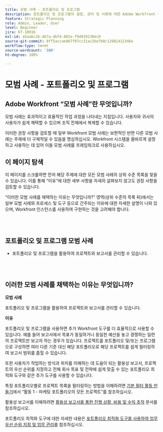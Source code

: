 ```yaml
---
title: 모범 사례 - 포트폴리오 및 프로그램
description: 포트폴리오 및 프로그램의 설정, 관리 및 사용에 대한 Adobe Workfront 전문가의 모범 사례 권장 사항을 살펴봅니다.
feature: Strategic Planning
role: Admin, Leader, User
level: Beginner
jira: KT-10916
exl-id: a5aabc2b-4b7a-4bf4-882e-f9d939130ec0
source-git-commit: 0ff5accae867f07cc31ac2be7b0c12981412346e
workflow-type: tm+mt
source-wordcount: '388'
ht-degree: 100%

---
```


# 모범 사례 - 포트폴리오 및 프로그램

## Adobe Workfront “모범 사례”란 무엇입니까?

모범 사례는 효과적이고 효율적인 작업 과정을 나타내는 지침입니다. 사용자와 귀사의 사용자가 쉽게 채택할 수 있으며 조직 전체에서 복제할 수 있습니다.

이러한 권장 사항을 검토할 때 일부 Workfront 모범 사례는 보편적인 반면 다른 모범 사례는 주제에 더 구체적일 수 있음을 명심하십시오. Workfront 시스템을 올바르게 설정하고 사용하는 데 있어 이들 모범 사례를 프레임워크로 사용하십시오.

## 이 페이지 탐색

이 페이지를 스크롤하면 먼저 해당 주제에 대한 모든 모범 사례의 상위 수준 목록을 찾을 수 있습니다. 이를 통해 “이유”에 대한 세부 사항을 자세히 살펴보지 않고도 권장 사항을 검토할 수 있습니다.

“이러한 모범 사례를 채택하는 이유는 무엇입니까?” 영역(상위 수준의 목록 뒤)에서는 일부 모범 사례와 프로세스 및 도구 등으로 간주되는 이유에 대한 자세한 설명이 나와 있으며, Workfront 인스턴스를 사용하여 구현하는 것을 고려해야 합니다.

</br>
</br>

## 포트폴리오 및 프로그램 모범 사례

* 포트폴리오 및 프로그램을 활용하여 프로젝트와 보고서를 관리할 수 있습니다.

</br>
</br>

## 이러한 모범 사례를 채택하는 이유는 무엇입니까?

**모범 사례**

포트폴리오 및 프로그램을 활용하여 프로젝트와 보고서를 관리할 수 있습니다.

**이유**

포트폴리오 및 프로그램을 사용하면 추가 Workfront 도구를 더 효율적으로 사용할 수 있습니다. 예를 들어 보고서에서 목표가 동일하거나 동일한 예산을 놓고 경쟁하는 일련의 프로젝트만 보고자 하는 경우가 있습니다. 프로젝트를 포트폴리오 및/또는 프로그램으로 구성하면 여러 다른 기준 대신 해당 포트폴리오로 해당 프로젝트를 쉽게 필터링하여 보고서 범위를 좁힐 수 있습니다.

또한 사용자가 작업하는 방식과 위치를 이해하는 데 도움이 되는 활용성 보고서, 프로젝트의 우선 순위를 지정하고 전체 회사 목표 및 전략에 쉽게 맞출 수 있는 포트폴리오 최적화 도구와 같은 추가 도구를 사용할 수 있습니다.

특정 포트폴리오별로 프로젝트 목록을 필터링하는 방법을 이해하려면 [기본 필터 활동 만들기](https://experienceleague.adobe.com/docs/workfront-learn/tutorials-workfront/reporting/basic-reporting/create-a-basic-filter-activity.html?lang=ko)에서 “활동 1 - 마케팅 포트폴리오의 모든 프로젝트”를 참조하십시오.

활용성 보고서를 이해하려면 [활용성 보고서를 통한 진행 상황, 비용 및 수익 추적](https://experienceleague.adobe.com/docs/workfront/using/manage-resources/resource-utilization/view-utilization-information.html?lang=ko-KR#track-progress-cost-and-revenue-with-the-utilization-report) 문서를 참조하십시오.

포트폴리오 최적화 도구에 대한 자세한 내용은 [포트폴리오 최적화 도구를 사용하여 업무 우선 순위 지정 및 업무 관리](https://experienceleague.adobe.com/docs/workfront-learn/tutorials-workfront/manage-work/portfolios/prioritize-and-manage-work-with-portfolios.html?lang=ko)를 참조하십시오.
